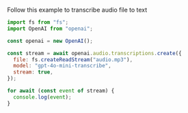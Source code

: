 Follow this example to transcribe audio file to text

```js
import fs from "fs";
import OpenAI from "openai";

const openai = new OpenAI();

const stream = await openai.audio.transcriptions.create({
  file: fs.createReadStream("audio.mp3"),
  model: "gpt-4o-mini-transcribe",
  stream: true,
});

for await (const event of stream) {
  console.log(event);
}
```
